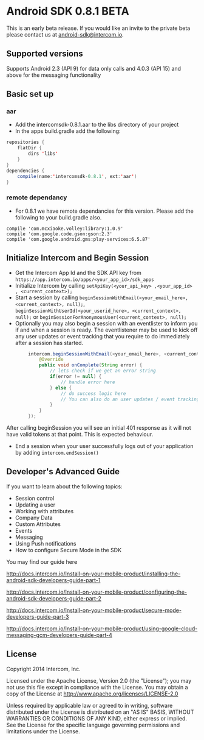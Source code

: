 # Android SDK 0.8.1 BETA

This is an early beta release. If you would like an invite to the private beta please contact us at android-sdk@intercom.io.

## Supported versions
Supports Android 2.3 (API 9) for data only calls and 4.0.3 (API 15) and above for the messaging functionality



## Basic set up

### aar
- Add the intercomsdk-0.8.1.aar to the libs directory of your project
- In the apps build.gradle add the following:

```Java
repositories {
    flatDir {
        dirs 'libs'
    }
}
dependencies {
    compile(name:'intercomsdk-0.8.1', ext:'aar')
}
```

### remote dependancy

- For 0.8.1 we have remote dependancies for this version. Please add the following to your build.gradle also.

```
compile 'com.mcxiaoke.volley:library:1.0.9'
compile 'com.google.code.gson:gson:2.3'
compile 'com.google.android.gms:play-services:6.5.87'
```

## Initialize Intercom and Begin Session
- Get the Intercom App Id and the SDK API key from `https://app.intercom.io/apps/<your_app_id>/sdk_apps`
- Initialize Intercom by calling `setApiKey(<your_api_key> ,<your_app_id> , <current_context>);` 
- Start a session by calling `beginSessionWithEmail(<your_email_here>, <current_context>, null);`, `beginSessionWithUserId(<your_userid_here>, <current_context>, null);` or `beginSessionForAnonymousUser(<current_context>, null);`
- Optionally you may also begin a session with an eventlister to inform you if and when a session is ready. The eventlistener may be used to kick off any user updates or event tracking that you require to do immediately after a session has started.
```Java
        intercom.beginSessionWithEmail(<your_email_here>, <current_context>, new Intercom.IntercomEventListener() {
            @Override
            public void onComplete(String error) {
                // lets check if we get an error string
                if(error != null) {
                    // handle error here
                } else {
                    // do success logic here
                    // You can also do an user updates / event tracking from here as you are sure that the session has started at this point
                }
            }
        });
```

After calling beginSession you will see an initial 401 response as it will not have valid tokens at that point. This is expected behaviour. 

- End a session when your user successfully logs out of your application by adding
    `intercom.endSession()`

## Developer's Advanced Guide

If you want to learn about the following topics:

- Session control
- Updating a user
- Working with attributes
- Company Data
- Custom Attributes
- Events
- Messaging
- Using Push notifications
- How to configure Secure Mode in the SDK

You may find our guide here

http://docs.intercom.io/Install-on-your-mobile-product/installing-the-android-sdk-developers-guide-part-1
 
 http://docs.intercom.io/Install-on-your-mobile-product/configuring-the-android-sdk-developers-guide-part-2
 
 http://docs.intercom.io/Install-on-your-mobile-product/secure-mode-developers-guide-part-3

http://docs.intercom.io/Install-on-your-mobile-product/using-google-cloud-messaging-gcm-developers-guide-part-4

## License
Copyright 2014 Intercom, Inc.

Licensed under the Apache License, Version 2.0 (the "License"); you may not use this file except in compliance with the License.
You may obtain a copy of the License at http://www.apache.org/licenses/LICENSE-2.0

Unless required by applicable law or agreed to in writing, software distributed under the License is distributed on an "AS IS" BASIS, WITHOUT WARRANTIES OR CONDITIONS OF ANY KIND, either express or implied. See the License for the specific language governing permissions and limitations under the License.
